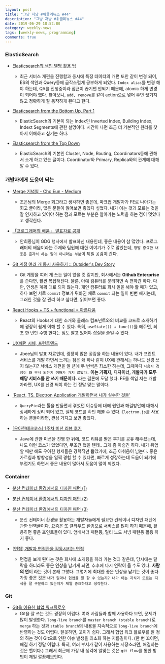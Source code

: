 ```yaml
---
layout: post
title: "그냥 저냥 #위클리뉴스 #44"
description: "그냥 저냥 #위클리뉴스 #44"
date: 2019-06-29 18:52:00
category: weekly-news
tags: [weekly-news, programming]
comments: true
---
```



### ElasticSearch

- [Elasticsearch의 색인 별명 활용 팁](https://www.ridicorp.com/blog/2018/11/20/index-aliases/)
  - 최근 서비스 개편을 진행함과 동시에 특정 데이터의 개편 또한 같이 변경 되어, ES의 색인과 Query등에 급작스럽게 공부하게 되었다. `Index alias`를 변경 해야 하는데, QA를 진행중이라 접근이 끊기면 안되기 때문에, atomic 하게 변경이 되어야 했다. 찾아보니, `add, remove`를 같이 action으로 넣어 주면 끊기지 않고 정확하게 잘 동작하게 된다고 한다.

- [Elasticsearch from the Bottom Up, Part 1](https://www.elastic.co/kr/blog/found-elasticsearch-from-the-bottom-up)
  - ElasticSearch의 기본이 되는 Index인 Inverted Index, Building Index, Indext Segments에 관한 설명이다. 시간이 나면 조금 더 기본적인 원리를 찾아서 이해하고 싶기는 하다.

- [Elasticsearch from the Top Down](https://www.elastic.co/kr/blog/found-elasticsearch-top-down)
  - ElasticSearch의 기본인 Cluster, Node, Routing, Coordinators등에 관해서 소개 하고 있는 글이다. Coordinator와 Primary, Replica와의 관계에 대해 알 수 있다.

### 개발자에게 도움이 되는

- [Merge 기념일 - Cho Eun - Medium](https://medium.com/@euncho/merge-%EA%B8%B0%EB%85%90%EC%9D%BC-cbf1e6ed663c)
  - 조은님의 Merge 회고라고 생각하면 좋은데, 마크업 개발자가 FE로 나아가는 회고 글이라, 많은 분들이 읽어보면 좋겠다 싶었다. 내가 아는 것과 모르는 것을 잘 인지하고 있어야 하는 점과 모르는 부분은 알아가는 노력을 하는 점이 멋있다고 생각한다.

- [「프로그래머의 배움」 발표자료 공개](https://ahnheejong.name/articles/programmers-learning/)
  - 안희종님이 GDG 행사에서 발표하신 내용인데, 좋은 내용이 참 많았다. 프로그래머의 배움이라는 주제와 팀원에 대한 이야기가 주로 많았는데, `정말 중요한 내용은 혼자서 하는 일이 아니라는 부분`이 제일 공감이 간다.

- [Git 계정 여러 개 동시 사용하기 :: Outsider's Dev Story](https://blog.outsider.ne.kr/1448)
  - Git 계정을 여러 개 쓰는 일이 없을 것 같지만, 회사에서는 **Github Enterprise**를 쓴다면, 훨씬 복잡해진다. 물론, 아예 컴퓨터를 분리하면 속 편하긴 하다. 다만, 인생은 계획 대로 되지 않는다. 개인 컴퓨터로 회사 일을 해야 할  때가 있고, 하다 보면 서로 `commit` 정보가 뒤바뀐 채로 `commit` 되는 일이 빈번 해지는데, 그러한 것을 잘 관리 하고 싶다면, 읽어보면 좋다.

- [React Hooks + TS + functional = 아름다움](https://speakerdeck.com/ryunzae/react-hooks-plus-ts-plus-functional-equals-areumdaum)
  - React의 Hooks에 대한 소개와 클래스 컴포넌트와의 비교를 코드로 소개하기에 굉장히 쉽게 이해 할 수 있다. 특히, `useState(() ⇒ func())`를 해주면, 최초 한 번만 수행 한다는 점도 알고 있어야 삽질을 줄일 수 있다.

- [UX빼면 시체, 프런트엔드](https://speakerdeck.com/jaeyeophan/uxbbaemyeon-sice-peureonteuendeu)
  - Jbee님의 발표 자료인데, 굉장히 많은 공감을 하는 내용이 있다. 내가 프런트 서비스를 개발 하면서 느끼는 점은 왜 하나 같이 UX에 관해서는 하나도 신경 쓰지 않는지? 서비스 개편을 일 년에 두 번씩은 최소한 하는데, 그때마다 `사용자 경험이 왜 무시 되는지 이해가 가지 않았다.` **이는 기획자, 디자이너, 개발자가 모두 해당 서비스를 안 쓰기 때문이다.** 라는 결론에 도달 했다. FE를 책임 지는 개발자라면, UX를 신경 써야 하는 건 정말 맞는 말이다.

- ['React, TS, Electron Application 개발하면서 내가 실수한 것들'](https://drive.google.com/file/d/1xdqenyrCJ8IC614WFsYEbh6HbywUXacC/view)
  - `QueryPie`라는 툴을 만들면서 겪었던 이슈등에 대해 원인과 해결방안에 대해서 상세하게 정리 되어 있고, 실제 코드를 확인 해볼 수 있다. `Electron.js`를 사용하는 분들이라면, 관심 가지고 보면 좋겠다.

- [[우아한테크코스] 1주차 미션 리뷰 후기](https://www.notion.so/cd9436bd2b6b4d8cb1509037e08a8820)
  - Java에 관한 미션을 진행 한 뒤에, 코드 리뷰를 받은 후기를 공유 해주셨는데, 나도 이런 코스가 있었다면, 무조건 했을 텐데.. 그게 좀 아쉽긴 하다. 내가 취업할 때만 해도 우아한 형제들은 경력직만 뽑았기에, 조금 아쉬움이 남는다. 좋은 가르침과 방향성을 일찍 경험 할 수 있다면, 빠르게 성장하는데 도움이 되기에 부럽기도 하면서 좋은 내용이 많아서 도움이 많이 되었다.

### Container

- [분산 컨테이너 환경에서의 디자인 패턴 (1)](http://swalloow.github.io/container-patterns)
- [분산 컨테이너 환경에서의 디자인 패턴 (2)](http://swalloow.github.io/container-patterns2)
- [분산 컨테이너 환경에서의 디자인 패턴 (3)](http://swalloow.github.io/container-patterns3)
  - 분산 컨테이너 환경을 활용하는 개발자들에게 필요한 컨테이너 디자인 패턴에 관한 번역글이다. 요즘은 또 클라우드 환경으로 서비스를 많이 하기 때문에, 활용하면 좋은 포인트들이 있다. 앰배서더 패턴등, 멀티 노드 서빙 패턴등 활용 하기 좋다.

- [[면접] 개발자 면접관을 감동시키는 면접](http://blog.hwang.gg/20190627/)
  - 면접을 보게 된다는 것은 회사에 소개팅을 하러 가는 것과 같은데, 당시에는 탈락을 하더라도 좋은 인상을 남기게 되면, 추후에 다시 연락이 올 수도 있다. **사람의 연**이 라는 것이 본래 그렇다. 그렇기에 최대한 좋은 인상을 남기는 것이 좋다. 가장 좋은 것은 `내가 얼마나 협업을 잘 할 수 있는지? 내가 아는 지식과 모르는 지식을 잘 구분하고 있는지가 제일 중요하다고 생각한다.`

### Git

- [Git을 이용한 협업 워크플로우](https://lhy.kr/git-workflow)
  - Git을 잘 쓰는 것도 굉장히 어렵다. 여러 사람들과 함께 사용하다 보면, 문제가 많이 발생한다. `long-live branch`를 `master branch (stable branch)`로 `merge` 하는 것과 `stable branch`의 내용을 지속적으로 `long-live branch`에 반영하는 것도 어렵다. 잘못하면, 꼬이기 쉽다. 그래서 협업 워크 플로우를 잘 정의 하는 것이 Git으로 인한 이슈 발생을 최소화 하는 지름길이다. (한 번 꼬이면, 해결 하기 정말 어렵다. 특히, 여러 부서가 같이 사용하는 저장소라면, 해결하는 것은 헬이다.) 그래서 최근에 가장 내 생각에 알맞는 것은 `git flow`를 통한 방법이 제일 깔끔해보인다.
